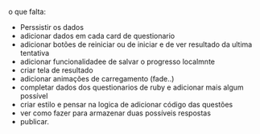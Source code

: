 o que falta:

- Perssistir os dados
- adicionar dados em cada card de questionario
- adicionar botões de reiniciar ou de iniciar e de ver resultado da ultima tentativa
- adicionar funcionalidadee de salvar o progresso localmnte
- criar tela de resultado
- adicionar animações de carregamento (fade..)
- completar dados dos questionarios de ruby e adicionar mais algum possível
- criar estilo e pensar na logica de adicionar código das questões
- ver como fazer para armazenar duas possíveis respostas
- publicar.